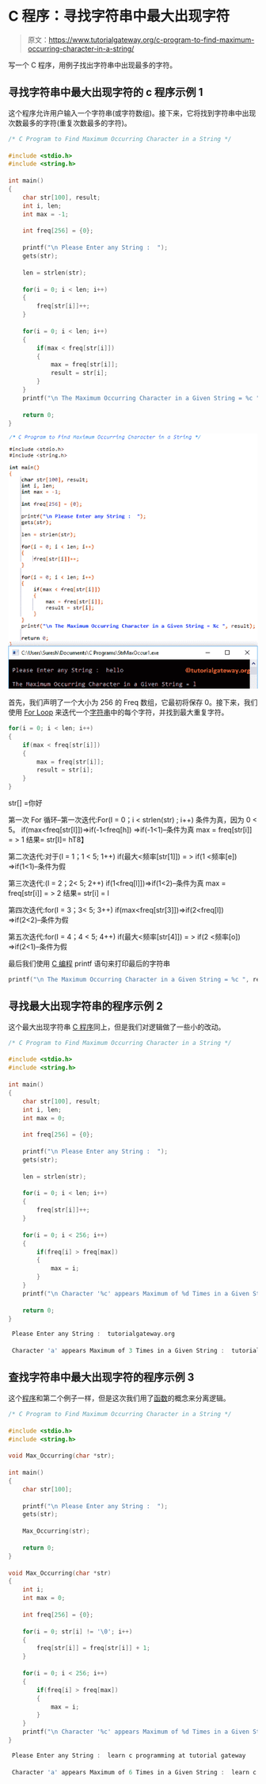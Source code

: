 # C 程序：寻找字符串中最大出现字符

> 原文：<https://www.tutorialgateway.org/c-program-to-find-maximum-occurring-character-in-a-string/>

写一个 C 程序，用例子找出字符串中出现最多的字符。

## 寻找字符串中最大出现字符的 c 程序示例 1

这个程序允许用户输入一个字符串(或字符数组)。接下来，它将找到字符串中出现次数最多的字符(重复次数最多的字符)。

```c
/* C Program to Find Maximum Occurring Character in a String */

#include <stdio.h>
#include <string.h>

int main()
{
  	char str[100], result;
  	int i, len;
  	int max = -1;

  	int freq[256] = {0}; 

  	printf("\n Please Enter any String :  ");
  	gets(str);

  	len = strlen(str);

  	for(i = 0; i < len; i++)
  	{
  		freq[str[i]]++;
	}

  	for(i = 0; i < len; i++)
  	{
		if(max < freq[str[i]])
		{
			max = freq[str[i]];
			result = str[i];
		}
	}
	printf("\n The Maximum Occurring Character in a Given String = %c ", result);

  	return 0;
}
```

![C Program to Find Maximum Occurring Character in a String 1](img/5e6d3a010bd16b505bf28b8cd934b313.png)

首先，我们声明了一个大小为 256 的 Freq 数组，它最初将保存 0。接下来，我们使用 [For Loop](https://www.tutorialgateway.org/for-loop-in-c-programming/) 来迭代一个[字符串](https://www.tutorialgateway.org/c-string/)中的每个字符，并找到最大重复字符。

```c
for(i = 0; i < len; i++)
{
	if(max < freq[str[i]])
	{
		max = freq[str[i]];
		result = str[i];
	}
}
```

str[] =你好

第一次 For 循环–第一次迭代:For(I = 0；i < strlen(str) ; i++)
条件为真，因为 0 < 5。
if(max<freq[str[I]])=>if(-1<freq[h])
=>if(-1<1)–条件为真
max = freq[str[i]] = > 1
结果= str[I]= hT8】

第二次迭代:对于(I = 1；1 < 5; 1++)
if(最大<频率[str[1]]) = > if(1 <频率[e])
=>if(1<1)–条件为假

第三次迭代:(I = 2；2< 5; 2++)
if(1<freq[l]])=>if(1<2)–条件为真
max = freq[str[i]] = > 2
结果= str[i] = l

第四次迭代:for(I = 3；3< 5; 3++)
if(max<freq[str[3]])=>if(2<freq[l])
=>if(2<2)–条件为假

第五次迭代:for(I = 4；4 < 5; 4++)
if(最大<频率[str[4]]) = > if(2 <频率[o])
=>if(2<1)–条件为假

最后我们使用 [C 编程](https://www.tutorialgateway.org/c-programming/) printf 语句来打印最后的字符串

```c
printf("\n The Maximum Occurring Character in a Given String = %c ", result);
```

## 寻找最大出现字符串的程序示例 2

这个最大出现字符串 [C 程序](https://www.tutorialgateway.org/c-programming-examples/)同上，但是我们对逻辑做了一些小的改动。

```c
/* C Program to Find Maximum Occurring Character in a String */

#include <stdio.h>
#include <string.h>

int main()
{
  	char str[100], result;
  	int i, len;
  	int max = 0;

  	int freq[256] = {0}; 

  	printf("\n Please Enter any String :  ");
  	gets(str);

  	len = strlen(str);

  	for(i = 0; i < len; i++)
  	{
  		freq[str[i]]++;
	}

  	for(i = 0; i < 256; i++)
  	{
		if(freq[i] > freq[max])
		{
			max = i;
		}
	}
	printf("\n Character '%c' appears Maximum of %d Times in a Given String :  %s ", max, freq[max], str);

  	return 0;
}
```

```c
 Please Enter any String :  tutorialgateway.org

 Character 'a' appears Maximum of 3 Times in a Given String :  tutorialgateway.org 
```

## 查找字符串中最大出现字符的程序示例 3

这个[程序](https://www.tutorialgateway.org/c-programming-examples/)和第二个例子一样，但是这次我们用了[函数](https://www.tutorialgateway.org/functions-in-c/)的概念来分离逻辑。

```c
/* C Program to Find Maximum Occurring Character in a String */

#include <stdio.h>
#include <string.h>

void Max_Occurring(char *str);

int main()
{
  	char str[100];

  	printf("\n Please Enter any String :  ");
  	gets(str);

  	Max_Occurring(str);

  	return 0;
}

void Max_Occurring(char *str)
{
	int i;
  	int max = 0;

  	int freq[256] = {0}; 

  	for(i = 0; str[i] != '\0'; i++)
  	{
  		freq[str[i]] = freq[str[i]] + 1;
	}

  	for(i = 0; i < 256; i++)
  	{
		if(freq[i] > freq[max])
		{
			max = i;
		}
	}
	printf("\n Character '%c' appears Maximum of %d Times in a Given String :  %s ", max, freq[max], str);
}
```

```c
 Please Enter any String :  learn c programming at tutorial gateway

 Character 'a' appears Maximum of 6 Times in a Given String :  learn c programming at tutorial gateway 
```